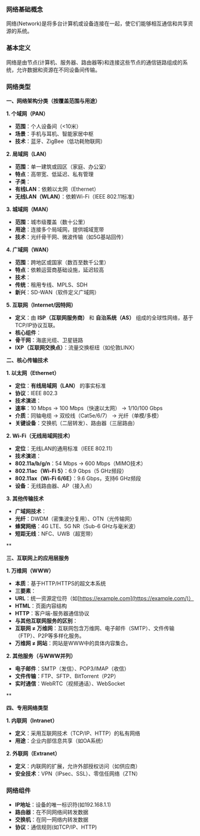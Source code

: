 ### 网络基础概念

网络(Network)是将多台计算机或设备连接在一起，使它们能够相互通信和共享资源的系统。



### 基本定义

网络是由节点(计算机、服务器、路由器等)和连接这些节点的通信链路组成的系统，允许数据和资源在不同设备间传输。



### **网络类型**

**一、网络架构分类（按覆盖范围与用途）**



 **1. 个域网（PAN）**

- **范围**：个人设备间（<10米）
- **场景**：手机与耳机、智能家居中枢
- **技术**：蓝牙、ZigBee（低功耗物联网）



**2. 局域网（LAN）**

- **范围**：单一建筑或园区（家庭、办公室）
- **特点**：高带宽、低延迟、私有管理
- **子类**：
- **有线LAN**：依赖以太网（Ethernet）
- **无线LAN（WLAN）**：依赖Wi-Fi（IEEE 802.11标准）



**3. 城域网（MAN）**

- **范围**：城市级覆盖（数十公里）
- **用途**：连接多个局域网，提供城域宽带
- **技术**：光纤骨干网、微波传输（如5G基站回传）



**4. 广域网（WAN）**

- **范围**：跨地区或国家（数百至数千公里）
- **特点**：依赖运营商基础设施，延迟较高
- **技术**：
- **传统**：租用专线、MPLS、SDH
- **新兴**：SD-WAN（软件定义广域网）



**5. 互联网（Internet/因特网）**

- **定义**：由 **ISP（互联网服务商）** 和 **自治系统（AS）** 组成的全球性网络，基于TCP/IP协议互联。
- **核心组件**：
- **骨干网**：海底光缆、卫星链路
- **IXP（互联网交换点）**：流量交换枢纽（如伦敦LINX）



**二、核心传输技术** 



**1. 以太网（Ethernet）**

- **定位**：**有线局域网（LAN）** 的事实标准
- **协议**：IEEE 802.3
- **技术演进**：
- **速率**：10 Mbps → 100 Mbps（快速以太网） → 1/10/100 Gbps
- **介质**：同轴电缆 → 双绞线（Cat5e/6/7） → 光纤（单模/多模）
- **关键设备**：交换机（二层转发）、路由器（三层路由）



**2. Wi-Fi（无线局域网技术）**

- **定位**：无线LAN的通用标准（IEEE 802.11）
- **技术演进**：
- **802.11a/b/g/n**：54 Mbps → 600 Mbps（MIMO技术）
- **802.11ac（Wi-Fi 5）**：6.9 Gbps（5 GHz频段）
- **802.11ax（Wi-Fi 6/6E）**：9.6 Gbps，支持6 GHz频段
- **设备**：无线路由器、AP（接入点）



**3. 其他传输技术**

- **广域网技术**：
- **光纤**：DWDM（密集波分复用）、OTN（光传输网）
- **蜂窝网络**：4G LTE、5G NR（Sub-6 GHz与毫米波）
- **短距无线**：NFC、UWB（超宽带）

**

**三、互联网上的应用层服务** 



**1. 万维网（WWW）**

- **本质**：基于HTTP/HTTPS的超文本系统
- **三要素**：
- **URL**：统一资源定位符（如[https://example.com](https://example.com/)）
- **HTML**：页面内容结构
- **HTTP**：客户端-服务器通信协议
- **与其他互联网服务的区别**：
- **互联网 ≠ 万维网**：互联网包含万维网、电子邮件（SMTP）、文件传输（FTP）、P2P等多样化服务。
- **万维网 ≠ 网站**：网站是WWW中的具体内容集合。



**2. 其他服务（与WWW并列）**

- **电子邮件**：SMTP（发信）、POP3/IMAP（收信）
- **文件传输**：FTP、SFTP、BitTorrent（P2P）
- **实时通信**：WebRTC（视频通话）、WebSocket

**

**四、专用网络类型** 



**1. 内联网（Intranet）**

- **定义**：采用互联网技术（TCP/IP、HTTP）的私有网络
- **用途**：企业内部信息共享（如OA系统）



**2. 外联网（Extranet）**

- **定义**：内联网的扩展，允许外部授权访问（如供应商）
- **安全技术**：VPN（IPsec、SSL）、零信任网络（ZTN）



### 网络组件

- **IP地址**：设备的唯一标识符(如192.168.1.1)
- **路由器**：在不同网络间转发数据
- **交换机**：在同一网络内转发数据
- **协议**：通信规则(如TCP/IP、HTTP)